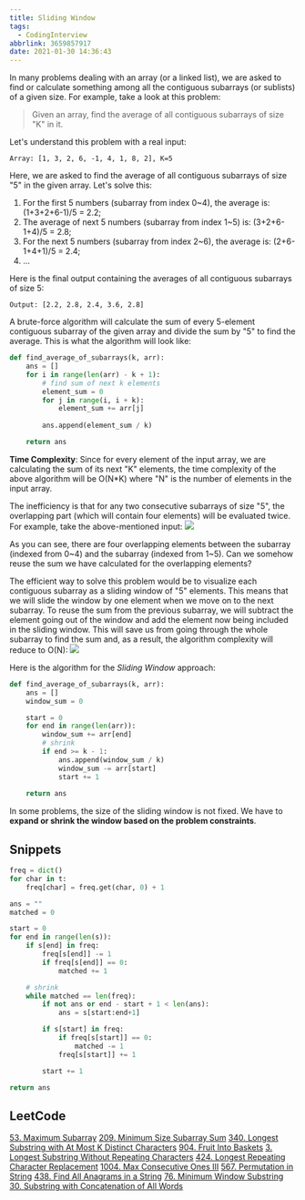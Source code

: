 ```yaml
---
title: Sliding Window
tags:
  - CodingInterview
abbrlink: 3659857917
date: 2021-01-30 14:36:43
---
```

In many problems dealing with an array (or a linked list), we are asked to find or calculate something among all the contiguous subarrays (or sublists) of a given size. For example, take a look at this problem:
> Given an array, find the average of all contiguous subarrays of size "K" in it.

Let's understand this problem with a real input:
```text
Array: [1, 3, 2, 6, -1, 4, 1, 8, 2], K=5
```

Here, we are asked to find the average of all contiguous subarrays of size "5" in the given array. Let's solve this:
1. For the first 5 numbers (subarray from index 0~4), the average is: (1+3+2+6-1)/5 = 2.2;
2. The average of next 5 numbers (subarray from index 1~5) is: (3+2+6-1+4)/5 = 2.8;
3. For the next 5 numbers (subarray from index 2~6), the average is: (2+6-1+4+1)/5 = 2.4;
4. ...

Here is the final output containing the averages of all contiguous subarrays of size 5:
```text
Output: [2.2, 2.8, 2.4, 3.6, 2.8]
```
<!--more-->
A brute-force algorithm will calculate the sum of every 5-element contiguous subarray of the given array and divide the sum by "5" to find the average. This is what the algorithm will look like:
```python
def find_average_of_subarrays(k, arr):
    ans = []
    for i in range(len(arr) - k + 1):
        # find sum of next k elements
        element_sum = 0
        for j in range(i, i + k):
            element_sum += arr[j]
        
        ans.append(element_sum / k)

    return ans
```

**Time Complexity**: Since for every element of the input array, we are calculating the sum of its next "K" elements, the time complexity of the above algorithm will be O(N\*K) where "N" is the number of elements in the input array.

The inefficiency is that for any two consecutive subarrays of size "5", the overlapping part (which will contain four elements) will be evaluated twice. For example, take the above-mentioned input:
![](https://raw.githubusercontent.com/necusjz/p/master/CodingInterview/educative/00.png)

As you can see, there are four overlapping elements between the subarray (indexed from 0\~4) and the subarray (indexed from 1\~5). Can we somehow reuse the sum we have calculated for the overlapping elements?

The efficient way to solve this problem would be to visualize each contiguous subarray as a sliding window of "5" elements. This means that we will slide the window by one element when we move on to the next subarray. To reuse the sum from the previous subarray, we will subtract the element going out of the window and add the element now being included in the sliding window. This will save us from going through the whole subarray to find the sum and, as a result, the algorithm complexity will reduce to O(N):
![](https://raw.githubusercontent.com/necusjz/p/master/CodingInterview/educative/01.png)

Here is the algorithm for the _Sliding Window_ approach:
```python
def find_average_of_subarrays(k, arr):
    ans = []
    window_sum = 0

    start = 0
    for end in range(len(arr)):
        window_sum += arr[end]
        # shrink
        if end >= k - 1:
            ans.append(window_sum / k)
            window_sum -= arr[start]
            start += 1
    
    return ans
```

In some problems, the size of the sliding window is not fixed. We have to **expand or shrink the window based on the problem constraints**.

## Snippets
```python
freq = dict()
for char in t:
    freq[char] = freq.get(char, 0) + 1

ans = ""
matched = 0

start = 0
for end in range(len(s)):
    if s[end] in freq:
        freq[s[end]] -= 1
        if freq[s[end]] == 0:
            matched += 1

    # shrink
    while matched == len(freq):
        if not ans or end - start + 1 < len(ans):
            ans = s[start:end+1]

        if s[start] in freq:
            if freq[s[start]] == 0:
                matched -= 1
            freq[s[start]] += 1

        start += 1

return ans
```

## LeetCode
[53. Maximum Subarray](https://leetcode.com/problems/maximum-subarray/)
[209. Minimum Size Subarray Sum](https://leetcode.com/problems/minimum-size-subarray-sum/)
[340. Longest Substring with At Most K Distinct Characters](https://leetcode.com/problems/longest-substring-with-at-most-k-distinct-characters/)
[904. Fruit Into Baskets](https://leetcode.com/problems/fruit-into-baskets/)
[3. Longest Substring Without Repeating Characters](https://leetcode.com/problems/longest-substring-without-repeating-characters/)
[424. Longest Repeating Character Replacement](https://leetcode.com/problems/longest-repeating-character-replacement/)
[1004. Max Consecutive Ones III](https://leetcode.com/problems/max-consecutive-ones-iii/)
[567. Permutation in String](https://leetcode.com/problems/permutation-in-string/)
[438. Find All Anagrams in a String](https://leetcode.com/problems/find-all-anagrams-in-a-string/)
[76. Minimum Window Substring](https://leetcode.com/problems/minimum-window-substring/)
[30. Substring with Concatenation of All Words](https://leetcode.com/problems/substring-with-concatenation-of-all-words/)
